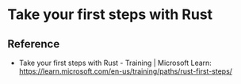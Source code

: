# Take your first steps with Rust

## Reference 

- Take your first steps with Rust - Training | Microsoft Learn: https://learn.microsoft.com/en-us/training/paths/rust-first-steps/